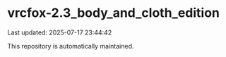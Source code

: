 # vrcfox-2.3_body_and_cloth_edition

Last updated: 2025-07-17 23:44:42

This repository is automatically maintained.
